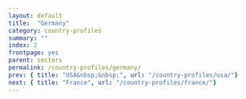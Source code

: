 ```yaml
---
layout: default
title:  "Germany"
category: country-profiles
summary: ""
index: 2
frontpage: yes
parent: sectors
permalink: /country-profiles/germany/
prev: { title: "USA&nbsp;&nbsp;", url: "/country-profiles/usa/"}
next: { title: "France", url: "/country-profiles/france/"}
---
```

